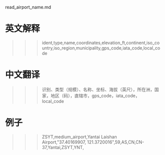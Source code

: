 read_airport_name.md

# 英文解释 
>>> ident,type,name,coordinates,elevation_ft,continent,iso_country,iso_region,municipality,gps_code,iata_code,local_code


# 中文翻译
>>> 识别、类型（规模）、名称、坐标、海拔（英尺），所在洲，国家，地区（码），直辖市，gps_code，iata_code，local_code


# 例子
>>> ZSYT,medium_airport,Yantai Laishan Airport,"37.40169907, 121.3720016",59,AS,CN,CN-37,Yantai,ZSYT,YNT,

